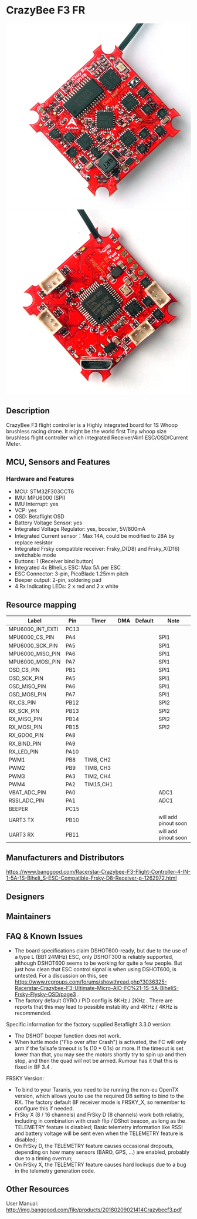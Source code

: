 # CrazyBee F3 FR

![CrazyBee F3 FR front](./images/CrazyBeeF3FRtop.jpg)
![CrazyBee F3 FR back](./images/CrazyBeeF3FRbottom.jpg)

## Description

CrazyBee F3 flight controller is a Highly integrated board for 1S Whoop brushless racing drone.
It might be the world first Tiny whoop size brushless flight controller which integrated Receiver/4in1 ESC/OSD/Current Meter.

## MCU, Sensors and Features

### Hardware and Features

- MCU: STM32F303CCT6
- IMU: MPU6000 (SPI)
- IMU Interrupt: yes
- VCP: yes
- OSD: Betaflight OSD
- Battery Voltage Sensor: yes
- Integrated Voltage Regulator: yes, booster, 5V/800mA
- Integrated Current sensor：Max 14A, could be modified to 28A by replace resistor
- Integrated Frsky compatible receiver: Frsky_D(D8) and Frsky_X(D16) switchable mode
- Buttons: 1 (Receiver bind button)
- Integrated 4x Blheli_s ESC: Max 5A per ESC
- ESC Connector: 3-pin, PicoBlade 1.25mm pitch
- Beeper output: 2-pin, soldering pad
- 4 Rx Indicating LEDs: 2 x red and 2 x white

## Resource mapping

| Label            | Pin  | Timer     | DMA | Default | Note                 |
| ---------------- | ---- | --------- | --- | ------- | -------------------- |
| MPU6000_INT_EXTI | PC13 |           |     |         |                      |
| MPU6000_CS_PIN   | PA4  |           |     |         | SPI1                 |
| MPU6000_SCK_PIN  | PA5  |           |     |         | SPI1                 |
| MPU6000_MISO_PIN | PA6  |           |     |         | SPI1                 |
| MPU6000_MOSI_PIN | PA7  |           |     |         | SPI1                 |
| OSD_CS_PIN       | PB1  |           |     |         | SPI1                 |
| OSD_SCK_PIN      | PA5  |           |     |         | SPI1                 |
| OSD_MISO_PIN     | PA6  |           |     |         | SPI1                 |
| OSD_MOSI_PIN     | PA7  |           |     |         | SPI1                 |
| RX_CS_PIN        | PB12 |           |     |         | SPI2                 |
| RX_SCK_PIN       | PB13 |           |     |         | SPI2                 |
| RX_MISO_PIN      | PB14 |           |     |         | SPI2                 |
| RX_MOSI_PIN      | PB15 |           |     |         | SPI2                 |
| RX_GDO0_PIN      | PA8  |           |     |         |                      |
| RX_BIND_PIN      | PA9  |           |     |         |                      |
| RX_LED_PIN       | PA10 |           |     |         |                      |
| PWM1             | PB8  | TIM8, CH2 |     |         |                      |
| PWM2             | PB9  | TIM8, CH3 |     |         |                      |
| PWM3             | PA3  | TIM2, CH4 |     |         |                      |
| PWM4             | PA2  | TIM15,CH1 |     |         |                      |
| VBAT_ADC_PIN     | PA0  |           |     |         | ADC1                 |
| RSSI_ADC_PIN     | PA1  |           |     |         | ADC1                 |
| BEEPER           | PC15 |           |     |         |                      |
| UART3 TX         | PB10 |           |     |         | will add pinout soon |
| UART3 RX         | PB11 |           |     |         | will add pinout soon |

## Manufacturers and Distributors

https://www.banggood.com/Racerstar-Crazybee-F3-Flight-Controller-4-IN-1-5A-1S-Blheli_S-ESC-Compatible-Frsky-D8-Receiver-p-1262972.html

## Designers

## Maintainers

## FAQ & Known Issues

- The board specifications claim DSHOT600-ready, but due to the use of a type L (BB1 24MHz) ESC, only DSHOT300 is reliably supported, although DSHOT600 seems to be working for quite a few people. But just how clean that ESC control signal is when using DSHOT600, is untested. For a discussion on this, see https://www.rcgroups.com/forums/showthread.php?3036325-Racerstar-Crazybee-F3-Ultimate-Micro-AIO-FC%21-1S-5A-BlheliS-Frsky-Flysky-OSD/page3 .
- The factory default GYRO / PID config is 8KHz / 2KHz . There are reports that this may lead to possible instability and 4KHz / 4KHz is recommended.

Specific information for the factory supplied Betaflight 3.3.0 version:

- The DSHOT beeper function does not work.
- When turtle mode ("Flip over after Crash") is activated, the FC will only arm if the failsafe timeout is 1s (10 \* 0.1s) or more. If the timeout is set lower than that, you may see the motors shortly try to spin up and then stop, and then the quad will not be armed. Rumour has it that this is fixed in BF 3.4 .

FRSKY Version:

- To bind to your Taranis, you need to be running the non-eu OpenTX version, which allows you to use the required D8 setting to bind to the RX. The factory default BF receiver mode is FRSKY_X, so remember to configure this if needed.
- FrSky X (8 / 16 channels) and FrSky D (8 channels) work both reliably, including in combination with crash flip / DShot beacon, as long as the TELEMETRY feature is disabled;
  Basic telemetry information like RSSI and battery voltage will be sent even when the TELEMETRY feature is disabled;
- On FrSky D, the TELEMETRY feature causes occasional dropouts, depending on how many sensors (BARO, GPS, ...) are enabled, probably due to a timing overrun;
- On FrSky X, the TELEMETRY feature causes hard lockups due to a bug in the telemetry generation code.

## Other Resources

User Manual: http://img.banggood.com/file/products/20180209021414Crazybeef3.pdf
